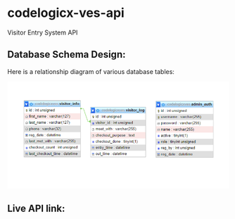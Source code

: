 # codelogicx-ves-api
Visitor Entry System API

## Database Schema Design:
Here is a relationship diagram of various database tables:

![DBRelationshipDiagram](/assets/images/DBRelationshipDiagram.png)

## Live API link: